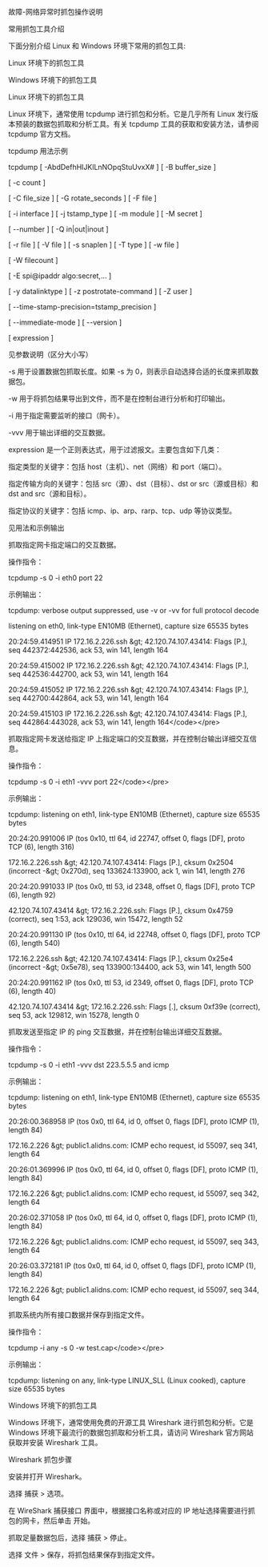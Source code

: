 故障-网络异常时抓包操作说明

常用抓包工具介绍

下面分别介绍 Linux 和 Windows 环境下常用的抓包工具:

Linux 环境下的抓包工具

Windows 环境下的抓包工具

Linux 环境下的抓包工具

Linux 环境下，通常使用 tcpdump 进行抓包和分析。它是几乎所有 Linux
发行版本预装的数据包抓取和分析工具。有关 tcpdump 工具的获取和安装方法，请参阅
tcpdump 官方文档。

tcpdump 用法示例

tcpdump [ -AbdDefhHIJKlLnNOpqStuUvxX\# ] [ -B buffer_size ]

[ -c count ]

[ -C file_size ] [ -G rotate_seconds ] [ -F file ]

[ -i interface ] [ -j tstamp_type ] [ -m module ] [ -M secret ]

[ --number ] [ -Q in\|out\|inout ]

[ -r file ] [ -V file ] [ -s snaplen ] [ -T type ] [ -w file ]

[ -W filecount ]

[ -E spi\@ipaddr algo:secret,... ]

[ -y datalinktype ] [ -z postrotate-command ] [ -Z user ]

[ --time-stamp-precision=tstamp_precision ]

[ --immediate-mode ] [ --version ]

[ expression ]

见参数说明（区分大小写）

\-s 用于设置数据包抓取长度。如果 -s 为 0，则表示自动选择合适的长度来抓取数据包。

\-w 用于将抓包结果导出到文件，而不是在控制台进行分析和打印输出。

\-i 用于指定需要监听的接口（网卡）。

\-vvv 用于输出详细的交互数据。

expression 是一个正则表达式，用于过滤报文。主要包含如下几类：

指定类型的关键字：包括 host（主机）、net（网络）和 port（端口）。

指定传输方向的关键字：包括 src（源）、dst（目标）、dst or src（源或目标）和 dst
and src（源和目标）。

指定协议的关键字：包括 icmp、ip、arp、rarp、tcp、udp 等协议类型。

见用法和示例输出

抓取指定网卡指定端口的交互数据。

操作指令：

tcpdump -s 0 -i eth0 port 22

示例输出：

tcpdump: verbose output suppressed, use -v or -vv for full protocol decode

listening on eth0, link-type EN10MB (Ethernet), capture size 65535 bytes

20:24:59.414951 IP 172.16.2.226.ssh \&gt; 42.120.74.107.43414: Flags [P.], seq
442372:442536, ack 53, win 141, length 164

20:24:59.415002 IP 172.16.2.226.ssh \&gt; 42.120.74.107.43414: Flags [P.], seq
442536:442700, ack 53, win 141, length 164

20:24:59.415052 IP 172.16.2.226.ssh \&gt; 42.120.74.107.43414: Flags [P.], seq
442700:442864, ack 53, win 141, length 164

20:24:59.415103 IP 172.16.2.226.ssh \&gt; 42.120.74.107.43414: Flags [P.], seq
442864:443028, ack 53, win 141, length 164\</code\>\</pre\>

抓取指定网卡发送给指定 IP 上指定端口的交互数据，并在控制台输出详细交互信息。

操作指令：

tcpdump -s 0 -i eth1 -vvv port 22\</code\>\</pre\>

示例输出：

tcpdump: listening on eth1, link-type EN10MB (Ethernet), capture size 65535
bytes

20:24:20.991006 IP (tos 0x10, ttl 64, id 22747, offset 0, flags [DF], proto TCP
(6), length 316)

172.16.2.226.ssh \&gt; 42.120.74.107.43414: Flags [P.], cksum 0x2504 (incorrect
-\&gt; 0x270d), seq 133624:133900, ack 1, win 141, length 276

20:24:20.991033 IP (tos 0x0, ttl 53, id 2348, offset 0, flags [DF], proto TCP
(6), length 92)

42.120.74.107.43414 \&gt; 172.16.2.226.ssh: Flags [P.], cksum 0x4759 (correct),
seq 1:53, ack 129036, win 15472, length 52

20:24:20.991130 IP (tos 0x10, ttl 64, id 22748, offset 0, flags [DF], proto TCP
(6), length 540)

172.16.2.226.ssh \&gt; 42.120.74.107.43414: Flags [P.], cksum 0x25e4 (incorrect
-\&gt; 0x5e78), seq 133900:134400, ack 53, win 141, length 500

20:24:20.991162 IP (tos 0x0, ttl 53, id 2349, offset 0, flags [DF], proto TCP
(6), length 40)

42.120.74.107.43414 \&gt; 172.16.2.226.ssh: Flags [.], cksum 0xf39e (correct),
seq 53, ack 129812, win 15278, length 0

抓取发送至指定 IP 的 ping 交互数据，并在控制台输出详细交互数据。

操作指令：

tcpdump -s 0 -i eth1 -vvv dst 223.5.5.5 and icmp

示例输出：

tcpdump: listening on eth1, link-type EN10MB (Ethernet), capture size 65535
bytes

20:26:00.368958 IP (tos 0x0, ttl 64, id 0, offset 0, flags [DF], proto ICMP (1),
length 84)

172.16.2.226 \&gt; public1.alidns.com: ICMP echo request, id 55097, seq 341,
length 64

20:26:01.369996 IP (tos 0x0, ttl 64, id 0, offset 0, flags [DF], proto ICMP (1),
length 84)

172.16.2.226 \&gt; public1.alidns.com: ICMP echo request, id 55097, seq 342,
length 64

20:26:02.371058 IP (tos 0x0, ttl 64, id 0, offset 0, flags [DF], proto ICMP (1),
length 84)

172.16.2.226 \&gt; public1.alidns.com: ICMP echo request, id 55097, seq 343,
length 64

20:26:03.372181 IP (tos 0x0, ttl 64, id 0, offset 0, flags [DF], proto ICMP (1),
length 84)

172.16.2.226 \&gt; public1.alidns.com: ICMP echo request, id 55097, seq 344,
length 64

抓取系统内所有接口数据并保存到指定文件。

操作指令：

tcpdump -i any -s 0 -w test.cap\</code\>\</pre\>

示例输出：

tcpdump: listening on any, link-type LINUX_SLL (Linux cooked), capture size
65535 bytes

Windows 环境下的抓包工具

Windows 环境下，通常使用免费的开源工具 Wireshark 进行抓包和分析。它是 Windows
环境下最流行的数据包抓取和分析工具，请访问 Wireshark 官方网站 获取并安装
Wireshark 工具。

Wireshark 抓包步骤

安装并打开 Wireshark。

选择 捕获 \> 选项。

在 WireShark 捕获接口 界面中，根据接口名称或对应的 IP
地址选择需要进行抓包的网卡，然后单击 开始。

抓取足量数据包后，选择 捕获 \> 停止。

选择 文件 \> 保存，将抓包结果保存到指定文件。
